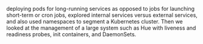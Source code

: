 deploying pods for long-running services as opposed to jobs for launching short-term or cron jobs, explored internal services versus external services, and also used namespaces to segment a Kubernetes cluster. Then we looked at the management of a large system such as Hue with liveness and readiness probes, init containers, and DaemonSets.